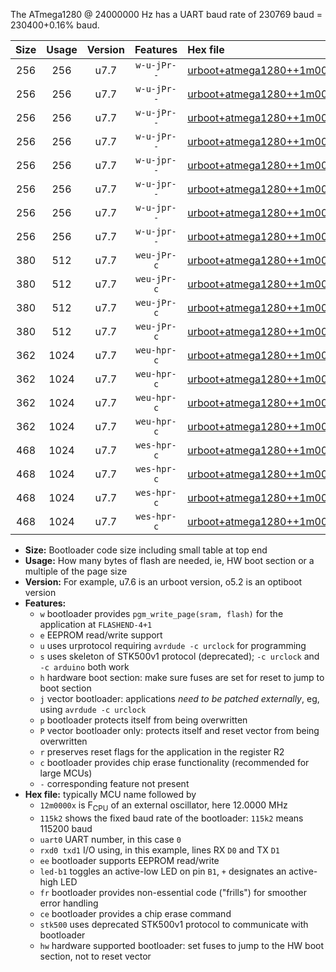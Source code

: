 The ATmega1280 @ 24000000 Hz has a UART baud rate of 230769 baud = 230400+0.16% baud.

|Size|Usage|Version|Features|Hex file|
|:-:|:-:|:-:|:-:|:--|
|256|256|u7.7|`w-u-jPr--`|[urboot+atmega1280++1m0000x++++9k6_uart0_rxe0_txe1_led+b7.hex](https://raw.githubusercontent.com/stefanrueger/urboot.hex/main/cores/megacore/atmega1280/external_oscillator/fcpu++1m0000_Hz/br++++9k6_bps/urboot+atmega1280++1m0000x++++9k6_uart0_rxe0_txe1_led+b7.hex)|
|256|256|u7.7|`w-u-jPr--`|[urboot+atmega1280++1m0000x++++9k6_uart1_rxd2_txd3_led+b7.hex](https://raw.githubusercontent.com/stefanrueger/urboot.hex/main/cores/megacore/atmega1280/external_oscillator/fcpu++1m0000_Hz/br++++9k6_bps/urboot+atmega1280++1m0000x++++9k6_uart1_rxd2_txd3_led+b7.hex)|
|256|256|u7.7|`w-u-jPr--`|[urboot+atmega1280++1m0000x++++9k6_uart2_rxh0_txh1_led+b7.hex](https://raw.githubusercontent.com/stefanrueger/urboot.hex/main/cores/megacore/atmega1280/external_oscillator/fcpu++1m0000_Hz/br++++9k6_bps/urboot+atmega1280++1m0000x++++9k6_uart2_rxh0_txh1_led+b7.hex)|
|256|256|u7.7|`w-u-jPr--`|[urboot+atmega1280++1m0000x++++9k6_uart3_rxj0_txj1_led+b7.hex](https://raw.githubusercontent.com/stefanrueger/urboot.hex/main/cores/megacore/atmega1280/external_oscillator/fcpu++1m0000_Hz/br++++9k6_bps/urboot+atmega1280++1m0000x++++9k6_uart3_rxj0_txj1_led+b7.hex)|
|256|256|u7.7|`w-u-jpr--`|[urboot+atmega1280++1m0000x++++9k6_uart0_rxe0_txe1_led+b7_fr.hex](https://raw.githubusercontent.com/stefanrueger/urboot.hex/main/cores/megacore/atmega1280/external_oscillator/fcpu++1m0000_Hz/br++++9k6_bps/urboot+atmega1280++1m0000x++++9k6_uart0_rxe0_txe1_led+b7_fr.hex)|
|256|256|u7.7|`w-u-jpr--`|[urboot+atmega1280++1m0000x++++9k6_uart1_rxd2_txd3_led+b7_fr.hex](https://raw.githubusercontent.com/stefanrueger/urboot.hex/main/cores/megacore/atmega1280/external_oscillator/fcpu++1m0000_Hz/br++++9k6_bps/urboot+atmega1280++1m0000x++++9k6_uart1_rxd2_txd3_led+b7_fr.hex)|
|256|256|u7.7|`w-u-jpr--`|[urboot+atmega1280++1m0000x++++9k6_uart2_rxh0_txh1_led+b7_fr.hex](https://raw.githubusercontent.com/stefanrueger/urboot.hex/main/cores/megacore/atmega1280/external_oscillator/fcpu++1m0000_Hz/br++++9k6_bps/urboot+atmega1280++1m0000x++++9k6_uart2_rxh0_txh1_led+b7_fr.hex)|
|256|256|u7.7|`w-u-jpr--`|[urboot+atmega1280++1m0000x++++9k6_uart3_rxj0_txj1_led+b7_fr.hex](https://raw.githubusercontent.com/stefanrueger/urboot.hex/main/cores/megacore/atmega1280/external_oscillator/fcpu++1m0000_Hz/br++++9k6_bps/urboot+atmega1280++1m0000x++++9k6_uart3_rxj0_txj1_led+b7_fr.hex)|
|380|512|u7.7|`weu-jPr-c`|[urboot+atmega1280++1m0000x++++9k6_uart0_rxe0_txe1_ee_led+b7_fr_ce.hex](https://raw.githubusercontent.com/stefanrueger/urboot.hex/main/cores/megacore/atmega1280/external_oscillator/fcpu++1m0000_Hz/br++++9k6_bps/urboot+atmega1280++1m0000x++++9k6_uart0_rxe0_txe1_ee_led+b7_fr_ce.hex)|
|380|512|u7.7|`weu-jPr-c`|[urboot+atmega1280++1m0000x++++9k6_uart1_rxd2_txd3_ee_led+b7_fr_ce.hex](https://raw.githubusercontent.com/stefanrueger/urboot.hex/main/cores/megacore/atmega1280/external_oscillator/fcpu++1m0000_Hz/br++++9k6_bps/urboot+atmega1280++1m0000x++++9k6_uart1_rxd2_txd3_ee_led+b7_fr_ce.hex)|
|380|512|u7.7|`weu-jPr-c`|[urboot+atmega1280++1m0000x++++9k6_uart2_rxh0_txh1_ee_led+b7_fr_ce.hex](https://raw.githubusercontent.com/stefanrueger/urboot.hex/main/cores/megacore/atmega1280/external_oscillator/fcpu++1m0000_Hz/br++++9k6_bps/urboot+atmega1280++1m0000x++++9k6_uart2_rxh0_txh1_ee_led+b7_fr_ce.hex)|
|380|512|u7.7|`weu-jPr-c`|[urboot+atmega1280++1m0000x++++9k6_uart3_rxj0_txj1_ee_led+b7_fr_ce.hex](https://raw.githubusercontent.com/stefanrueger/urboot.hex/main/cores/megacore/atmega1280/external_oscillator/fcpu++1m0000_Hz/br++++9k6_bps/urboot+atmega1280++1m0000x++++9k6_uart3_rxj0_txj1_ee_led+b7_fr_ce.hex)|
|362|1024|u7.7|`weu-hpr-c`|[urboot+atmega1280++1m0000x++++9k6_uart0_rxe0_txe1_ee_led+b7_fr_ce_hw.hex](https://raw.githubusercontent.com/stefanrueger/urboot.hex/main/cores/megacore/atmega1280/external_oscillator/fcpu++1m0000_Hz/br++++9k6_bps/urboot+atmega1280++1m0000x++++9k6_uart0_rxe0_txe1_ee_led+b7_fr_ce_hw.hex)|
|362|1024|u7.7|`weu-hpr-c`|[urboot+atmega1280++1m0000x++++9k6_uart1_rxd2_txd3_ee_led+b7_fr_ce_hw.hex](https://raw.githubusercontent.com/stefanrueger/urboot.hex/main/cores/megacore/atmega1280/external_oscillator/fcpu++1m0000_Hz/br++++9k6_bps/urboot+atmega1280++1m0000x++++9k6_uart1_rxd2_txd3_ee_led+b7_fr_ce_hw.hex)|
|362|1024|u7.7|`weu-hpr-c`|[urboot+atmega1280++1m0000x++++9k6_uart2_rxh0_txh1_ee_led+b7_fr_ce_hw.hex](https://raw.githubusercontent.com/stefanrueger/urboot.hex/main/cores/megacore/atmega1280/external_oscillator/fcpu++1m0000_Hz/br++++9k6_bps/urboot+atmega1280++1m0000x++++9k6_uart2_rxh0_txh1_ee_led+b7_fr_ce_hw.hex)|
|362|1024|u7.7|`weu-hpr-c`|[urboot+atmega1280++1m0000x++++9k6_uart3_rxj0_txj1_ee_led+b7_fr_ce_hw.hex](https://raw.githubusercontent.com/stefanrueger/urboot.hex/main/cores/megacore/atmega1280/external_oscillator/fcpu++1m0000_Hz/br++++9k6_bps/urboot+atmega1280++1m0000x++++9k6_uart3_rxj0_txj1_ee_led+b7_fr_ce_hw.hex)|
|468|1024|u7.7|`wes-hpr-c`|[urboot+atmega1280++1m0000x++++9k6_uart0_rxe0_txe1_ee_led+b7_fr_ce_stk500_hw.hex](https://raw.githubusercontent.com/stefanrueger/urboot.hex/main/cores/megacore/atmega1280/external_oscillator/fcpu++1m0000_Hz/br++++9k6_bps/urboot+atmega1280++1m0000x++++9k6_uart0_rxe0_txe1_ee_led+b7_fr_ce_stk500_hw.hex)|
|468|1024|u7.7|`wes-hpr-c`|[urboot+atmega1280++1m0000x++++9k6_uart1_rxd2_txd3_ee_led+b7_fr_ce_stk500_hw.hex](https://raw.githubusercontent.com/stefanrueger/urboot.hex/main/cores/megacore/atmega1280/external_oscillator/fcpu++1m0000_Hz/br++++9k6_bps/urboot+atmega1280++1m0000x++++9k6_uart1_rxd2_txd3_ee_led+b7_fr_ce_stk500_hw.hex)|
|468|1024|u7.7|`wes-hpr-c`|[urboot+atmega1280++1m0000x++++9k6_uart2_rxh0_txh1_ee_led+b7_fr_ce_stk500_hw.hex](https://raw.githubusercontent.com/stefanrueger/urboot.hex/main/cores/megacore/atmega1280/external_oscillator/fcpu++1m0000_Hz/br++++9k6_bps/urboot+atmega1280++1m0000x++++9k6_uart2_rxh0_txh1_ee_led+b7_fr_ce_stk500_hw.hex)|
|468|1024|u7.7|`wes-hpr-c`|[urboot+atmega1280++1m0000x++++9k6_uart3_rxj0_txj1_ee_led+b7_fr_ce_stk500_hw.hex](https://raw.githubusercontent.com/stefanrueger/urboot.hex/main/cores/megacore/atmega1280/external_oscillator/fcpu++1m0000_Hz/br++++9k6_bps/urboot+atmega1280++1m0000x++++9k6_uart3_rxj0_txj1_ee_led+b7_fr_ce_stk500_hw.hex)|

- **Size:** Bootloader code size including small table at top end
- **Usage:** How many bytes of flash are needed, ie, HW boot section or a multiple of the page size
- **Version:** For example, u7.6 is an urboot version, o5.2 is an optiboot version
- **Features:**
  + `w` bootloader provides `pgm_write_page(sram, flash)` for the application at `FLASHEND-4+1`
  + `e` EEPROM read/write support
  + `u` uses urprotocol requiring `avrdude -c urclock` for programming
  + `s` uses skeleton of STK500v1 protocol (deprecated); `-c urclock` and `-c arduino` both work
  + `h` hardware boot section: make sure fuses are set for reset to jump to boot section
  + `j` vector bootloader: applications *need to be patched externally*, eg, using `avrdude -c urclock`
  + `p` bootloader protects itself from being overwritten
  + `P` vector bootloader only: protects itself and reset vector from being overwritten
  + `r` preserves reset flags for the application in the register R2
  + `c` bootloader provides chip erase functionality (recommended for large MCUs)
  + `-` corresponding feature not present
- **Hex file:** typically MCU name followed by
  + `12m0000x` is F<sub>CPU</sub> of an external oscillator, here 12.0000 MHz
  + `115k2` shows the fixed baud rate of the bootloader: `115k2` means 115200 baud
  + `uart0` UART number, in this case `0`
  + `rxd0 txd1` I/O using, in this example, lines RX `D0` and TX `D1`
  + `ee` bootloader supports EEPROM read/write
  + `led-b1` toggles an active-low LED on pin `B1`, `+` designates an active-high LED
  + `fr` bootloader provides non-essential code ("frills") for smoother error handling
  + `ce` bootloader provides a chip erase command
  + `stk500` uses deprecated STK500v1 protocol to communicate with bootloader
  + `hw` hardware supported bootloader: set fuses to jump to the HW boot section, not to reset vector
